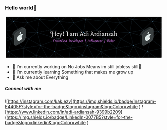 ### Hello world👋
![Adi ardiansah](img/github-header-banner.png)

<!--
**Adiardiansah/Adiardiansah** is a ✨ _special_ ✨ repository because its`README.md` (this file) appears on your GitHub profile.

Here are some ideas to get you started:

- 🔭 I’m currently working on ...
- 🌱 I’m currently learning ...
- 👯 I’m looking to collaborate on ...
- 🤔 I’m looking for help with ...
- 💬 Ask me about ...
- 📫 How to reach me: ...
- 😄 Pronouns: ...
- ⚡ Fun fact: ...
-->

- 🔭 I’m currently working on No Jobs Means im still jobless still🤣
- 🌱 I’m currently learning Something that makes me grow up
- 💬 Ask me about Everything

##### Connect with me
![https://instagram.com/kak.ezy](https://img.shields.io/badge/Instagram-E4405F?style=for-the-badge&logo=instagram&logoColor=white
) ![https://www.linkedin.com/in/adi-ardiansah-9399b2209](https://img.shields.io/badge/LinkedIn-0077B5?style=for-the-badge&logo=linkedin&logoColor=white
)
